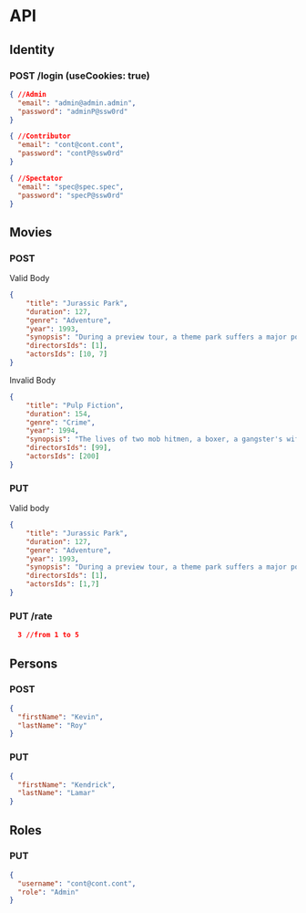 # API

## Identity

### POST /login (useCookies: true)
```json
{ //Admin
  "email": "admin@admin.admin",
  "password": "adminP@ssw0rd"
}
```
```json
{ //Contributor
  "email": "cont@cont.cont",
  "password": "contP@ssw0rd"
}
```
```json
{ //Spectator
  "email": "spec@spec.spec",
  "password": "specP@ssw0rd"
}
```

## Movies

### POST

Valid Body
```json
{
    "title": "Jurassic Park",
    "duration": 127,
    "genre": "Adventure",
    "year": 1993,
    "synopsis": "During a preview tour, a theme park suffers a major power breakdown that allows its cloned dinosaur exhibits to run amok.",
    "directorsIds": [1],
    "actorsIds": [10, 7]
}
```

Invalid Body
```json
{
    "title": "Pulp Fiction",
    "duration": 154,
    "genre": "Crime",
    "year": 1994,
    "synopsis": "The lives of two mob hitmen, a boxer, a gangster's wife, and a pair of diner bandits intertwine in four tales of violence and redemption.",
    "directorsIds": [99],
    "actorsIds": [200]
}
```

### PUT
Valid body
```json
{
    "title": "Jurassic Park",
    "duration": 127,
    "genre": "Adventure",
    "year": 1993,
    "synopsis": "During a preview tour, a theme park suffers a major power breakdown that allows its cloned dinosaur exhibits to run amok.",
    "directorsIds": [1],
    "actorsIds": [1,7]
}
```

### PUT /rate
```json
  3 //from 1 to 5
``` 

## Persons

### POST
```json
{
  "firstName": "Kevin",
  "lastName": "Roy"
}
```

### PUT
```json
{
  "firstName": "Kendrick",
  "lastName": "Lamar"
}
```

## Roles

### PUT
```json
{
  "username": "cont@cont.cont",
  "role": "Admin"
}
```